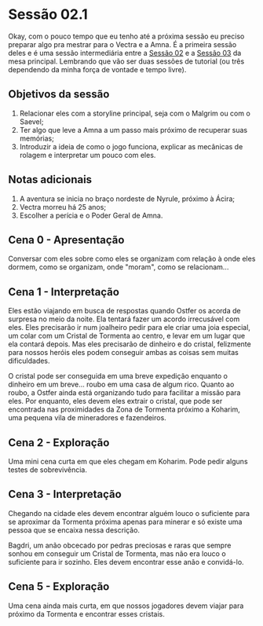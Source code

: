 # Sessão 02.1
Okay, com o pouco tempo que eu tenho até a próxima sessão eu preciso preparar algo pra mestrar para o Vectra e a Amna. É a primeira sessão deles e é uma sessão intermediária entre a [Sessão 02](./Sessão_02.md) e a [Sessão 03](./Sessão_03.md) da mesa principal. Lembrando que vão ser duas sessões de tutorial (ou três dependendo da minha força de vontade e tempo livre).

## Objetivos da sessão
1. Relacionar eles com a storyline principal, seja com o Malgrim ou com o Saevel;
1. Ter algo que leve a Amna a um passo mais próximo de recuperar suas memórias;
1. Introduzir a ideia de como o jogo funciona, explicar as mecânicas de rolagem e interpretar um pouco com eles.

## Notas adicionais
1. A aventura se inicia no braço nordeste de Nyrule, próximo à Ácira;
1. Vectra morreu há 25 anos;
1. Escolher a perícia e o Poder Geral de Amna.

## Cena 0 - Apresentação
Conversar com eles sobre como eles se organizam com relação à onde eles dormem, como se organizam, onde "moram", como se relacionam...

## Cena 1 - Interpretação
Eles estão viajando em busca de respostas quando Ostfer os acorda de surpresa no meio da noite. Ela tentará fazer um acordo irrecusável com eles. Eles precisarão ir num joalheiro pedir para ele criar uma joia especial, um colar com um Cristal de Tormenta ao centro, e levar em um lugar que ela contará depois. Mas eles precisarão de dinheiro e do cristal, felizmente para nossos heróis eles podem conseguir ambas as coisas sem muitas dificuldades.

O cristal pode ser conseguida em uma breve expedição enquanto o dinheiro em um breve... roubo em uma casa de algum rico. Quanto ao roubo, a Ostfer ainda está organizando tudo para facilitar a missão para eles. Por enquanto, eles devem eles extrair o cristal, que pode ser encontrada nas proximidades da Zona de Tormenta próximo a Koharim, uma pequena vila de mineradores e fazendeiros.

## Cena 2 - Exploração
Uma mini cena curta em que eles chegam em Koharim. Pode pedir alguns testes de sobrevivência.

## Cena 3 - Interpretação
Chegando na cidade eles devem encontrar alguém louco o suficiente para se aproximar da Tormenta próxima apenas para minerar e só existe uma pessoa que se encaixa nessa descrição.

Bagdri, um anão obcecado por pedras preciosas e raras que sempre sonhou em conseguir um Cristal de Tormenta, mas não era louco o suficiente para ir sozinho. Eles devem encontrar esse anão e convidá-lo.

## Cena 5 - Exploração
Uma cena ainda mais curta, em que nossos jogadores devem viajar para próximo da Tormenta e encontrar esses cristais.

